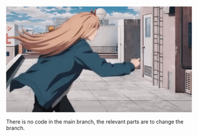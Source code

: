![Himeno Chainsaw Man](ac28e17727bd25ec3aa275f15618fa09.gif)

There is no code in the main branch, the relevant parts are to change the branch.
